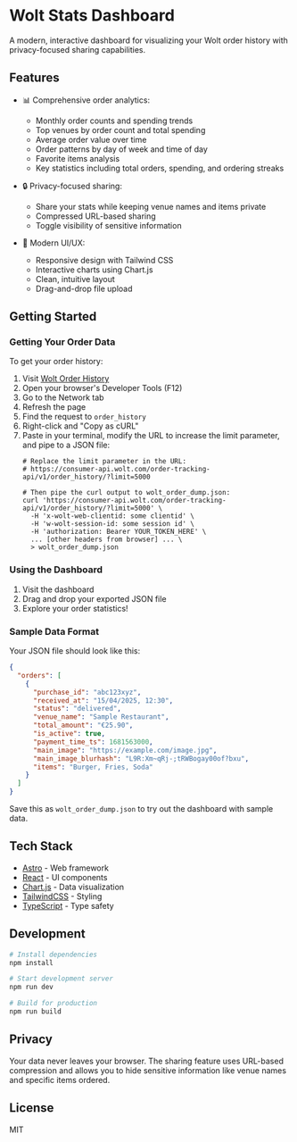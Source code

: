 # Wolt Stats Dashboard

A modern, interactive dashboard for visualizing your Wolt order history with privacy-focused sharing capabilities.

## Features

- 📊 Comprehensive order analytics:
  - Monthly order counts and spending trends
  - Top venues by order count and total spending
  - Average order value over time
  - Order patterns by day of week and time of day
  - Favorite items analysis
  - Key statistics including total orders, spending, and ordering streaks

- 🔒 Privacy-focused sharing:
  - Share your stats while keeping venue names and items private
  - Compressed URL-based sharing
  - Toggle visibility of sensitive information

- 🎨 Modern UI/UX:
  - Responsive design with Tailwind CSS
  - Interactive charts using Chart.js
  - Clean, intuitive layout
  - Drag-and-drop file upload

## Getting Started

### Getting Your Order Data

To get your order history:

1. Visit [Wolt Order History](https://wolt.com/en/me/order-history)
2. Open your browser's Developer Tools (F12)
3. Go to the Network tab
4. Refresh the page
5. Find the request to `order_history`
6. Right-click and "Copy as cURL"
7. Paste in your terminal, modify the URL to increase the limit parameter, and pipe to a JSON file:
   ```
   # Replace the limit parameter in the URL:
   # https://consumer-api.wolt.com/order-tracking-api/v1/order_history/?limit=5000
   
   # Then pipe the curl output to wolt_order_dump.json:
   curl 'https://consumer-api.wolt.com/order-tracking-api/v1/order_history/?limit=5000' \
     -H 'x-wolt-web-clientid: some clientid' \
     -H 'w-wolt-session-id: some session id' \
     -H 'authorization: Bearer YOUR_TOKEN_HERE' \
     ... [other headers from browser] ... \
     > wolt_order_dump.json
   ```

### Using the Dashboard

1. Visit the dashboard
2. Drag and drop your exported JSON file
3. Explore your order statistics!

### Sample Data Format

Your JSON file should look like this:

```json
{
  "orders": [
    {
      "purchase_id": "abc123xyz",
      "received_at": "15/04/2025, 12:30",
      "status": "delivered",
      "venue_name": "Sample Restaurant",
      "total_amount": "€25.90",
      "is_active": true,
      "payment_time_ts": 1681563000,
      "main_image": "https://example.com/image.jpg",
      "main_image_blurhash": "L9R:Xm~qRj-;tRWBogay00of?bxu",
      "items": "Burger, Fries, Soda"
    }
  ]
}
```

Save this as `wolt_order_dump.json` to try out the dashboard with sample data.

## Tech Stack

- [Astro](https://astro.build/) - Web framework
- [React](https://reactjs.org/) - UI components
- [Chart.js](https://www.chartjs.org/) - Data visualization
- [TailwindCSS](https://tailwindcss.com/) - Styling
- [TypeScript](https://www.typescriptlang.org/) - Type safety

## Development

```bash
# Install dependencies
npm install

# Start development server
npm run dev

# Build for production
npm run build
```

## Privacy

Your data never leaves your browser. The sharing feature uses URL-based compression and allows you to hide sensitive information like venue names and specific items ordered.

## License

MIT
